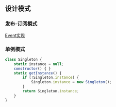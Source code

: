 ## 设计模式

### 发布-订阅模式

[Event实现](https://juejin.im/post/6844903587043082247)

### 单例模式

```javascript
class Singleton {
    static instance = null;
    constructor() { }
    static getInstance() {
        if (!Singleton.instance) {
            Singleton.instance = new Singleton();
        }
        return Singleton.instance;
    }
}
```

